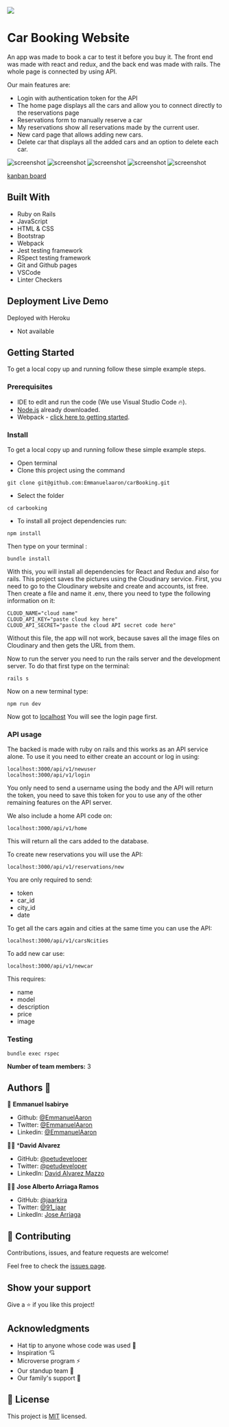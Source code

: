 ![](https://img.shields.io/badge/Microverse-blueviolet)

# Car Booking Website

An app was made to book a car to test it before you buy it. The front end was made with react and redux, and the back end was made with rails. The whole page is connected by using API. 

Our main features are:
- Login with authentication token for the API
- The home page displays all the cars and allow you to connect directly to the reservations page
- Reservations form to manually reserve a car
- My reservations show all reservations made by the current user.
- New card page that allows adding new cars.
- Delete car that displays all the added cars and an option to delete each car.


![screenshot](./imgs/login2.png) ![screenshot](./imgs/reservationform2.png) ![screenshot](./imgs/reservations2.png) ![screenshot](./imgs/homePage2.png) ![screenshot](./imgs/addCar2.png)

 [kanban board](https://github.com/Emmanuelaaron/carBooking/projects/1)

## Built With

- Ruby on Rails
- JavaScript
- HTML & CSS
- Bootstrap
- Webpack
- Jest testing framework
- RSpect testing framework
- Git and Github pages
- VSCode
- Linter Checkers

## Deployment Live Demo

Deployed with Heroku
  - Not available

## Getting Started

To get a local copy up and running follow these simple example steps.

### Prerequisites

- IDE to edit and run the code (We use Visual Studio Code 🔥).
- [Node.js](https://nodejs.org/en/download/) already downloaded.
- Webpack - [click here to getting started](https://webpack.js.org/guides/getting-started/).

### Install

To get a local copy up and running follow these simple example steps.
- Open terminal
- Clone this project using the command
```
git clone git@github.com:Emmanuelaaron/carBooking.git
```
- Select the folder
```
cd carbooking
```
- To install all project dependencies run:
```
npm install
```
Then type on your terminal :
```
bundle install
```
With this, you will install all dependencies for React and Redux and also for rails. 
This project saves the pictures using the Cloudinary service. First, you need to go to the Cloudinary website and create and accounts, ist free. Then create a file and name it .env, there you need to type the following information on it:
```
CLOUD_NAME="cloud name"
CLOUD_API_KEY="paste cloud key here"
CLOUD_API_SECRET="paste the cloud API secret code here"
```
Without this file, the app will not work, because saves all the image files on Cloudinary and then gets the URL from them.

Now to run the server you need to run the rails server and the development server. To do that first type on the terminal:
```
rails s
```
Now on a new terminal type:
```
npm run dev
```
Now got to [localhost](localhost:3000/)
You will see the login page first.

### API usage
The backed is made with ruby on rails and this works as an API service alone. To use it you need to either create an account or log in using:
```
localhost:3000/api/v1/newuser
localhost:3000/api/v1/login
```

You only need to send a username using the body and the API will return the token, you need to save this token for you to use any of the other remaining features on the API server.

We also include a home API code on:
```
localhost:3000/api/v1/home
```
This will return all the cars added to the database.

To create new reservations you will use the API:
```
localhost:3000/api/v1/reservations/new
```
You are only required to send:
- token
- car_id
- city_id
- date

To get all the cars again and cities at the same time you can use the API:
```
localhost:3000/api/v1/carsNcities
```
To add new car use:
```
localhost:3000/api/v1/newcar
```
This requires:
- name
- model
- description
- price
- image

### Testing
```
bundle exec rspec
```

**Number of team members:** 3

## Authors 👤 

👤 **Emmanuel Isabirye**

- Github: [@EmmanuelAaron](https://github.com/Emmanuelaaron)
- Twitter: [@EmmanuelAaron](https://twitter.com/EmmanuelIsabir1)
- Linkedin: [@EmmanuelAaron](https://www.linkedin.com/in/fullstackwebdev-emma/)

👨‍💻 ***David Alvarez**

- GitHub: [@petudeveloper](https://github.com/petudeveloper)
- Twitter: [@petudeveloper](https://twitter.com/petudeveloper)
- LinkedIn: [David Alvarez Mazzo](https://www.linkedin.com/in/davidalvarezmazzo/)


👨‍💻 **Jose Alberto Arriaga Ramos**

- GitHub: [@jaarkira](https://github.com/jaarkira )
- Twitter: [@91_jaar](https://twitter.com/91_jaar )
- LinkedIn: [Jose Arriaga](https://www.linkedin.com/in/jaar/)


## 🤝 Contributing

Contributions, issues, and feature requests are welcome!

Feel free to check the [issues page](https://github.com/DanSam5K/Webflix-Index/issues).

## Show your support

Give a ⭐️ if you like this project!


## Acknowledgments

- Hat tip to anyone whose code was used 🔰
- Inspiration 💘
- Microverse program ⚡
- Our standup team 🏹
- Our family's support 🙌

## 📝 License

This project is [MIT](./LICENSE) licensed.
